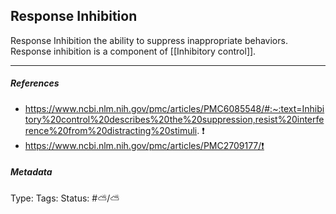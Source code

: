 ## Response Inhibition # 

Response Inhibition the ability to suppress inappropriate behaviors. Response inhibition is a component of [[Inhibitory control]].

___

##### References

- https://www.ncbi.nlm.nih.gov/pmc/articles/PMC6085548/#:~:text=Inhibitory%20control%20describes%20the%20suppression,resist%20interference%20from%20distracting%20stimuli. ❗️
- https://www.ncbi.nlm.nih.gov/pmc/articles/PMC2709177/❗️

##### Metadata

Type: 
Tags:
Status: #⛅️/⛅️
